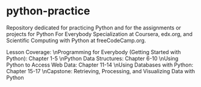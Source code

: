 # python-practice

Repository dedicated for practicing Python and for the assignments or projects for Python For Everybody Specialization at Coursera, edx.org, and Scientific Computing with Python at freeCodeCamp.org.

Lesson Coverage:
    \nProgramming for Everybody (Getting Started with Python): Chapter 1-5
    \nPython Data Structures: Chapter 6-10
    \nUsing Python to Access Web Data: Chapter 11-14
    \nUsing Databases with Python: Chapter 15-17
    \nCapstone: Retrieving, Processing, and Visualizing Data with Python